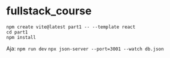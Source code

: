 # fullstack_course
```
npm create vite@latest part1 -- --template react
cd part1
npm install
```
Aja: `npm run dev`
`npx json-server --port=3001 --watch db.json`
